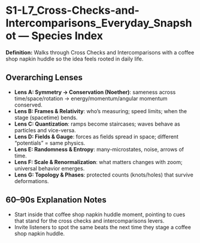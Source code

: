 # S1-L7_Cross-Checks-and-Intercomparisons_Everyday_Snapshot — Species Index
**Definition:** Walks through Cross Checks and Intercomparisons with a coffee shop napkin huddle so the idea feels rooted in daily life.
## Overarching Lenses

- **Lens A: Symmetry -> Conservation (Noether)**: sameness across time/space/rotation → energy/momentum/angular momentum conserved.
- **Lens B: Frames & Relativity**: who’s measuring; speed limits; when the stage (spacetime) bends.
- **Lens C: Quantization**: ramps become staircases; waves behave as particles and vice-versa.
- **Lens D: Fields & Gauge**: forces as fields spread in space; different “potentials” = same physics.
- **Lens E: Randomness & Entropy**: many-microstates, noise, arrows of time.
- **Lens F: Scale & Renormalization**: what matters changes with zoom; universal behavior emerges.
- **Lens G: Topology & Phases**: protected counts (knots/holes) that survive deformations.

## 60–90s Explanation Notes
- Start inside that coffee shop napkin huddle moment, pointing to cues that stand for the cross checks and intercomparisons levers.
- Invite listeners to spot the same beats the next time they stage a coffee shop napkin huddle.
